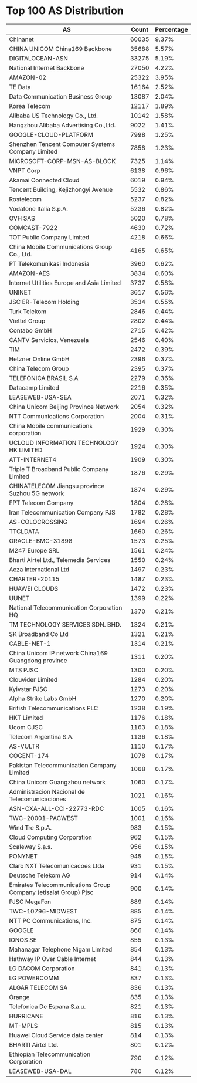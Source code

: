 # Top 100 AS Distribution
| AS | Count | Percentage |
|----|----|----|
| Chinanet | 60035 | 9.37% |
| CHINA UNICOM China169 Backbone | 35688 | 5.57% |
| DIGITALOCEAN-ASN | 33275 | 5.19% |
| National Internet Backbone | 27050 | 4.22% |
| AMAZON-02 | 25322 | 3.95% |
| TE Data | 16164 | 2.52% |
| Data Communication Business Group | 13087 | 2.04% |
| Korea Telecom | 12117 | 1.89% |
| Alibaba US Technology Co., Ltd. | 10142 | 1.58% |
| Hangzhou Alibaba Advertising Co.,Ltd. | 9022 | 1.41% |
| GOOGLE-CLOUD-PLATFORM | 7998 | 1.25% |
| Shenzhen Tencent Computer Systems Company Limited | 7858 | 1.23% |
| MICROSOFT-CORP-MSN-AS-BLOCK | 7325 | 1.14% |
| VNPT Corp | 6138 | 0.96% |
| Akamai Connected Cloud | 6019 | 0.94% |
| Tencent Building, Kejizhongyi Avenue | 5532 | 0.86% |
| Rostelecom | 5237 | 0.82% |
| Vodafone Italia S.p.A. | 5236 | 0.82% |
| OVH SAS | 5020 | 0.78% |
| COMCAST-7922 | 4630 | 0.72% |
| TOT Public Company Limited | 4218 | 0.66% |
| China Mobile Communications Group Co., Ltd. | 4165 | 0.65% |
| PT Telekomunikasi Indonesia | 3960 | 0.62% |
| AMAZON-AES | 3834 | 0.60% |
| Internet Utilities Europe and Asia Limited | 3737 | 0.58% |
| UNINET | 3617 | 0.56% |
| JSC ER-Telecom Holding | 3534 | 0.55% |
| Turk Telekom | 2846 | 0.44% |
| Viettel Group | 2802 | 0.44% |
| Contabo GmbH | 2715 | 0.42% |
| CANTV Servicios, Venezuela | 2546 | 0.40% |
| TIM | 2472 | 0.39% |
| Hetzner Online GmbH | 2396 | 0.37% |
| China Telecom Group | 2395 | 0.37% |
| TELEFONICA BRASIL S.A | 2279 | 0.36% |
| Datacamp Limited | 2216 | 0.35% |
| LEASEWEB-USA-SEA | 2071 | 0.32% |
| China Unicom Beijing Province Network | 2054 | 0.32% |
| NTT Communications Corporation | 2004 | 0.31% |
| China Mobile communications corporation | 1929 | 0.30% |
| UCLOUD INFORMATION TECHNOLOGY HK LIMITED | 1924 | 0.30% |
| ATT-INTERNET4 | 1909 | 0.30% |
| Triple T Broadband Public Company Limited | 1876 | 0.29% |
| CHINATELECOM Jiangsu province Suzhou 5G network | 1874 | 0.29% |
| FPT Telecom Company | 1804 | 0.28% |
| Iran Telecommunication Company PJS | 1782 | 0.28% |
| AS-COLOCROSSING | 1694 | 0.26% |
| TTCLDATA | 1660 | 0.26% |
| ORACLE-BMC-31898 | 1573 | 0.25% |
| M247 Europe SRL | 1561 | 0.24% |
| Bharti Airtel Ltd., Telemedia Services | 1550 | 0.24% |
| Aeza International Ltd | 1497 | 0.23% |
| CHARTER-20115 | 1487 | 0.23% |
| HUAWEI CLOUDS | 1472 | 0.23% |
| UUNET | 1399 | 0.22% |
| National Telecommunication Corporation HQ | 1370 | 0.21% |
| TM TECHNOLOGY SERVICES SDN. BHD. | 1324 | 0.21% |
| SK Broadband Co Ltd | 1321 | 0.21% |
| CABLE-NET-1 | 1314 | 0.21% |
| China Unicom IP network China169 Guangdong province | 1311 | 0.20% |
| MTS PJSC | 1300 | 0.20% |
| Clouvider Limited | 1284 | 0.20% |
| Kyivstar PJSC | 1273 | 0.20% |
| Alpha Strike Labs GmbH | 1270 | 0.20% |
| British Telecommunications PLC | 1238 | 0.19% |
| HKT Limited | 1176 | 0.18% |
| Ucom CJSC | 1163 | 0.18% |
| Telecom Argentina S.A. | 1136 | 0.18% |
| AS-VULTR | 1110 | 0.17% |
| COGENT-174 | 1078 | 0.17% |
| Pakistan Telecommunication Company Limited | 1068 | 0.17% |
| China Unicom Guangzhou network | 1060 | 0.17% |
| Administracion Nacional de Telecomunicaciones | 1021 | 0.16% |
| ASN-CXA-ALL-CCI-22773-RDC | 1005 | 0.16% |
| TWC-20001-PACWEST | 1001 | 0.16% |
| Wind Tre S.p.A. | 983 | 0.15% |
| Cloud Computing Corporation | 962 | 0.15% |
| Scaleway S.a.s. | 956 | 0.15% |
| PONYNET | 945 | 0.15% |
| Claro NXT Telecomunicacoes Ltda | 931 | 0.15% |
| Deutsche Telekom AG | 914 | 0.14% |
| Emirates Telecommunications Group Company (etisalat Group) Pjsc | 900 | 0.14% |
| PJSC MegaFon | 889 | 0.14% |
| TWC-10796-MIDWEST | 885 | 0.14% |
| NTT PC Communications, Inc. | 875 | 0.14% |
| GOOGLE | 866 | 0.14% |
| IONOS SE | 855 | 0.13% |
| Mahanagar Telephone Nigam Limited | 854 | 0.13% |
| Hathway IP Over Cable Internet | 844 | 0.13% |
| LG DACOM Corporation | 841 | 0.13% |
| LG POWERCOMM | 837 | 0.13% |
| ALGAR TELECOM SA | 836 | 0.13% |
| Orange | 835 | 0.13% |
| Telefonica De Espana S.a.u. | 821 | 0.13% |
| HURRICANE | 816 | 0.13% |
| MT-MPLS | 815 | 0.13% |
| Huawei Cloud Service data center | 814 | 0.13% |
| BHARTI Airtel Ltd. | 801 | 0.12% |
| Ethiopian Telecommunication Corporation | 790 | 0.12% |
| LEASEWEB-USA-DAL | 780 | 0.12% |
